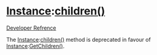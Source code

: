 # [Instance](Class?Instance):[children()](Method?Instance/children)
[Developer Refrence](Method?Instance/children)

The [Instance](Class?Instance):[children()](Method?Instance/children) method is deprecated in favour of [Instance](Class?Instance):[GetChildren()](Method?Instance/GetChildren).
